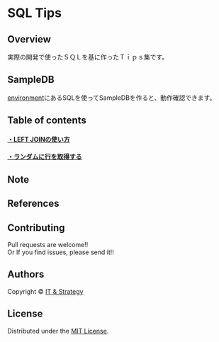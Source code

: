 SQL Tips
======================

## Overview  
実際の開発で使ったＳＱＬを基に作ったＴｉｐｓ集です。  

## SampleDB
[environment]にあるSQLを使ってSampleDBを作ると、動作確認できます。

[environment]: https://github.com/suzuki-takashi/SQL_Tips/tree/master/environment

## Table of contents

#### [・LEFT JOINの使い方]
#### [・ランダムに行を取得する]


[・LEFT JOINの使い方]:https://gist.github.com/suzuki-takashi/ad5b74ea43e251b72adbf1e7ad6e85a4
[・ランダムに行を取得する]:https://gist.github.com/suzuki-takashi/01566e91aed8e742a7f8cf10114c0cf6


Note
-------

References
-------


Contributing
-------
Pull requests are welcome!!  
Or If you find issues, please send it!!

Authors
----------
Copyright &copy; [IT & Strategy](http://suzukitakashi.net/)  
  
License
----------
Distributed under the [MIT License][mit].
 
[MIT]: http://www.opensource.org/licenses/mit-license.php
